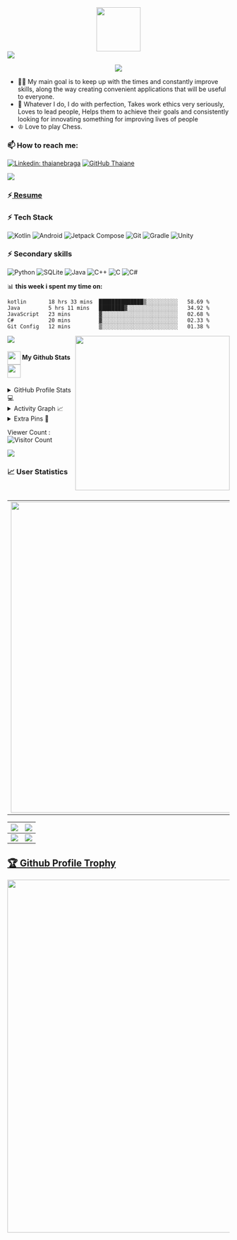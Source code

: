 <div id="header" align="center">

<img src="./github.gif" width="100"/>

</div>

<img src="https://user-images.githubusercontent.com/73097560/115834477-dbab4500-a447-11eb-908a-139a6edaec5c.gif">

  <p align="center">
  <a href="https://github.com/MrAdi149"><img src="https://readme-typing-svg.herokuapp.com/?lines=😎Aditya%20Kumar%20Singh;🔗%20Software%20Engineer;👨‍💻%20Fullstack%20Developer;📲%20Android%20App%20Developer;🎨%20UI/UX%20%20Design;🤝%203%2B%20years%20of%20coding%20experience;🔰%20Always%20learning%20new%20tech&font=Pacifico&center=true&width=650&height=120&color=58a6ff&vCenter=true&size=45%22"></a>
</p>

- 👨‍💻 My main goal is to keep up with the times and constantly improve skills, along the way creating convenient applications that will be useful to everyone.
- 🔭 Whatever I do, I do with perfection, Takes work ethics very seriously, Loves to lead people, Helps them to achieve their goals and consistently looking for innovating something for improving lives of people
- ♔ Love to play Chess.


### 📫 How to reach me:
[![Linkedin: thaianebraga](https://img.shields.io/badge/-adityakumarsingh-blue?style=flat-square&logo=Linkedin&logoColor=white&link=https://www.linkedin.com/in/aditya-kumar-singh-9980a51ba/)](https://www.linkedin.com/in/aditya-kumar-singh-9980a51ba/)
[![GitHub Thaiane](https://img.shields.io/github/followers/MrAdi149?label=follow&style=social)](https://github.com/MrAdi149)

<img src="https://user-images.githubusercontent.com/73097560/115834477-dbab4500-a447-11eb-908a-139a6edaec5c.gif">

### ⚡<a href="https://drive.google.com/file/d/1y1zyeNZbeseCaH4DNPnhVR1pq4tZT33Q/view?usp=sharing"> Resume</a>



### ⚡ Tech Stack

![Kotlin](https://img.shields.io/badge/kotlin-%237F52FF.svg?style=for-the-badge&logo=kotlin&logoColor=white)
![Android](https://img.shields.io/badge/Android-50f270?logo=android&logoColor=black&style=for-the-badge)
![Jetpack Compose](https://img.shields.io/static/v1?style=for-the-badge&message=Jetpack+Compose&color=4285F4&logo=Jetpack+Compose&logoColor=FFFFFF&label=)
![Git](https://img.shields.io/static/v1?style=for-the-badge&message=Git&color=F05032&logo=Git&logoColor=FFFFFF&label=)
![Gradle](https://img.shields.io/static/v1?style=for-the-badge&message=Gradle&color=02303A&logo=Gradle&logoColor=FFFFFF&label=)
![Unity](https://img.shields.io/badge/unity-%23000000.svg?style=for-the-badge&logo=unity&logoColor=white)



### ⚡ Secondary skills

![Python](https://img.shields.io/badge/python-3670A0?style=for-the-badge&logo=python&logoColor=ffdd54)
![SQLite](https://img.shields.io/static/v1?style=for-the-badge&message=SQLite&color=003B57&logo=SQLite&logoColor=FFFFFF&label=)
![Java](https://img.shields.io/static/v1?style=for-the-badge&message=Java&color=bd9117&logo=openjdk&logoColor=FFFFFF&label=)
![C++](https://img.shields.io/badge/c++-%2300599C.svg?style=for-the-badge&logo=c%2B%2B&logoColor=white)
![C](https://img.shields.io/badge/c-%2300599C.svg?style=for-the-badge&logo=c&logoColor=white)
![C#](https://img.shields.io/badge/c%23-%23239120.svg?style=for-the-badge&logo=csharp&logoColor=white)

📊 **this week i spent my time on:**


```text
kotlin       18 hrs 33 mins  ██████████████▒░░░░░░░░░░   58.69 %
Java         5 hrs 11 mins   ████████▓░░░░░░░░░░░░░░░░   34.92 %
JavaScript   23 mins         ▓░░░░░░░░░░░░░░░░░░░░░░░░   02.68 %
C#           20 mins         ▓░░░░░░░░░░░░░░░░░░░░░░░░   02.33 %
Git Config   12 mins         ▒░░░░░░░░░░░░░░░░░░░░░░░░   01.38 %
```




<img src="https://user-images.githubusercontent.com/73097560/115834477-dbab4500-a447-11eb-908a-139a6edaec5c.gif">

<img  align="right"  width="350" src="https://media.tenor.com/zzntm2_9B3gAAAAC/hacker.gif">

<h4 align="left">
<img src="https://media.giphy.com/media/ZCN6F3FAkwsyOGU2RS/giphy.gif" width="30" height="30" align="center"> My Github Stats <img src="https://media.giphy.com/media/ZCN6F3FAkwsyOGU2RS/giphy.gif" width="30" height="30" align="center">
</h4>

<details>
  <summary>GitHub Profile Stats 💻</summary>
  <br/>
    <a href="https://github.com/anuraghazra/github-readme-stats"><img alt="MrAdi149's Github Stats" src="https://github-readme-stats.vercel.app/api/?username=MrAdi149&show_icons=true&count_private=true&theme=default&hide_border=true&bg_color=fff&title_color=00E676&icon_color=00E676" height="192px"/></a>
  <a href="https://github.com/anuraghazra/github-readme-stats"><img alt="MrAdi149's Top Languages" src="https://github-readme-stats.vercel.app/api/top-langs/?username=MrAdi149&langs_count=8&layout=compact&theme=default&hide_border=true&bg_color=fff&title_color=000&icon_color=000&hide=Jupyter%20Notebook,python" height="192px"/></a>
  <br/>
</details>

<details>
  <summary>Activity Graph 📈</summary>
  <br/>

[![Ashutosh's github activity graph](https://github-readme-activity-graph.vercel.app/graph?username=MrAdi149&theme=vue)](https://github.com/ashutosh00710/github-readme-activity-graph)

</details>


<details>
  <summary>Extra Pins 📌</summary>
  <br/>
  <a href="https://github.com/MrAdi149/Gita">
  <img align="center" src="https://github-readme-stats.vercel.app/api/pin/?username=MrAdi149&repo=Gita&theme=dracula" />
</a>
  <br/>
  <br/>
 
   <a href="https://github.com/MrAdi149/pdf-chatbot-app">
  <img align="center" src="https://github-readme-stats.vercel.app/api/pin/?username=MrAdi149&repo=pdf-chatbot-app&theme=dracula" />
</a>
  <br/>
  <br/>
 
   <a href="https://github.com/MrAdi149/GestureRecognizer">
  <img align="center" src="https://github-readme-stats.vercel.app/api/pin/?username=MrAdi149&repo=GestureRecognizer&theme=dracula" />
 </a>


   <br/>
  <br/>
 
   <a href="https://github.com/MrAdi149/AR-Indoor-Navigation">
  <img align="center" src="https://github-readme-stats.vercel.app/api/pin/?username=MrAdi149&repo=AR-Indoor-Navigation&theme=dracula" />
 </a>
 
</details>


Viewer Count :
![Visitor Count](https://profile-counter.glitch.me/{MrAdi149}/count.svg)


<img src="https://user-images.githubusercontent.com/73097560/115834477-dbab4500-a447-11eb-908a-139a6edaec5c.gif">



### 📈 User Statistics
<br>

<table>
  <tbody>
    <tr>
      <td>
        <a href="https://github-readme-streak-stats.herokuapp.com/?user=MrAdi149">
          <img width="705" src="https://github-readme-streak-stats.herokuapp.com/?user=MrAdi149&bg_color=30,e96443,904e95&title_color=fff&text_color=fff&theme=radical&hide_border=true">
        </a>
      </td>
    </tr>
  </tbody>
<table>
  <tbody>
    <tr>
      <th>
        <a href="https://github-profile-summary-cards.vercel.app/api/cards/repos-per-language?username=MrAdi149&">
          <img src="https://github-profile-summary-cards.vercel.app/api/cards/repos-per-language?username=MrAdi149&theme=dracula"/>
        </a>
      </th>
      <th>
        <a href="https://github-profile-summary-cards.vercel.app/api/cards/most-commit-language?username=MrAdi149&">
          <img src="https://github-profile-summary-cards.vercel.app/api/cards/most-commit-language?username=MrAdi149&theme=dracula"/>
        </a>
      </th>
    </tr>
  </tbody>
  <tbody>
    <tr>
      <td>
        <a href="https://github-profile-summary-cards.vercel.app/api/cards/stats?username=MrAdi149&">
          <img src="https://github-profile-summary-cards.vercel.app/api/cards/stats?username=MrAdi149&theme=dracula"/>
        </a>
      </td>
      <td>
        <a href="https://github-profile-summary-cards.vercel.app/api/cards/productive-time?username=MrAdi149&">
          <img src="https://github-profile-summary-cards.vercel.app/api/cards/productive-time?username=MrAdi149&theme=dracula"/>
        </a>
      </td>
    </tr>
  </tbody>
</table>

<a href="https://github.com/ryo-ma/github-profile-trophy"><h2>🏆 Github Profile Trophy</h2></a>
<a href="https://github.com/ryo-ma/github-profile-trophy">
  <img width=800 src="https://github-profile-trophy.vercel.app/?username=MrAdi149&column=10&theme=gruvbox&no-frame=true"/>
</a>
